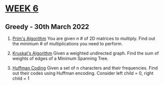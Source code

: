 # [WEEK 6](https://www.hackerrank.com/daa-lab-day630032022/challenges)

## Greedy - 30th March 2022

1. [Prim's Algorithm](1_Prims_MST.c)
   You are given n # of 2D matrices to multiply. Find out the minimum # of multiplications you need to perform.

2. [Kruskal's Algorithm](2_Kruskal_MST.c)
   Given a weighted undirected graph. Find the sum of weights of edges of a Minimum Spanning Tree.

3. [Huffman Coding](3_Huffman_Coding.c)
   Given a set of n characters and their frequencies. Find out their codes using Huffman encoding. Consider left child = 0, right child = 1
